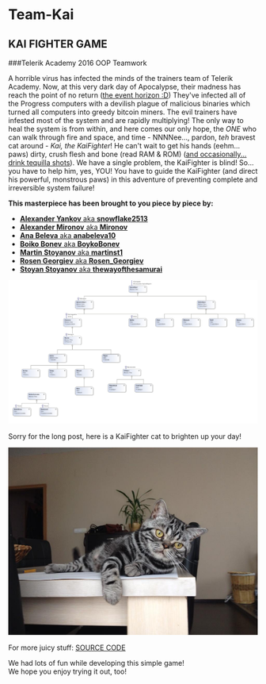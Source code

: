 # Team-Kai
## KAI FIGHTER GAME
###Telerik Academy 2016 OOP Teamwork  

A horrible virus has infected the minds of the trainers team of Telerik Academy. Now, at this very dark day of Apocalypse, their madness has reach the point of no return ([the event horizon :D](https://en.wikipedia.org/wiki/Event_horizon)) They've infected all of the Progress computers with a devilish plague of malicious binaries which turned all computers into greedy bitcoin miners. The evil trainers have infested most of the system and are rapidly multiplying! The only way to heal the system is from within, and here comes our only hope, the _ONE_ who can walk through fire and space, and time - NNNNee..., pardon, _teh_ bravest cat around - _Kai, the KaiFighter_! He can't wait to get his hands (eehm... paws) dirty, crush flesh and bone (read RAM & ROM) ([and occasionally... drink tequilla shots](http://www.wikihow.com/Drink-a-Tequila-Shot)). We have a single problem, the KaiFighter is blind! So... you have to help him, yes, YOU! You have to guide the KaiFighter (and direct his powerful, monstrous paws) in this adventure of preventing complete and irreversible system failure!  

**This masterpiece has been brought to you piece by piece by:**
* [**Alexander Yankov** aka **snowflake2513**](http://telerikacademy.com/Users/snowflake2513)
* [**Alexander Mironov** aka **Mironov**](http://telerikacademy.com/Users/Mironov)
* [**Ana Beleva** aka **anabeleva10**](http://telerikacademy.com/Users/anabeleva10)
* [**Boiko Bonev** aka **BoykoBonev**](http://telerikacademy.com/Users/BoykoBonev)
* [**Martin Stoyanov** aka **martinst1**](http://telerikacademy.com/Users/martinst1)
* [**Rosen Georgiev** aka **Rosen_Georgiev**](http://telerikacademy.com/Users/Rosen_Georgiev)
* [**Stoyan Stoyanov** aka **thewayofthesamurai**](http://telerikacademy.com/Users/thewayofthesamurai)

![](classDiagram.jpg)  

Sorry for the long post, here is a KaiFighter cat to brighten up your day!  

![](kaifightercat.jpg)

For more juicy stuff: [SOURCE CODE](https://github.com/StoyanStoyanov/Team-Kai/tree/master/KaiFighter/KaiFighterGame)  

We had lots of fun while developing this simple game!  
We hope you enjoy trying it out, too!
